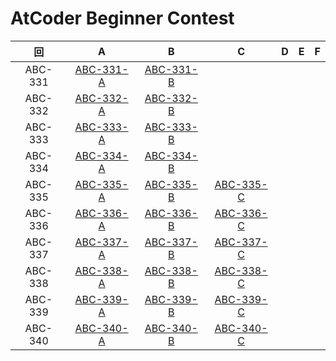# AtCoder Beginner Contest

| 回 | A | B | C | D | E | F |
|:---:|:---:|:---:|:---:|:---:|:---:|:---:|
| ABC-331 | [ABC-331-A](ABC-331-A.py) | [ABC-331-B](ABC-331-B.py) |  |  |  |  |
| ABC-332 | [ABC-332-A](ABC-332-A.py) | [ABC-332-B](ABC-332-B.py) |  |  |  |  |
| ABC-333 | [ABC-333-A](ABC-333-A.py) | [ABC-333-B](ABC-333-B.py) |  |  |  |  |
| ABC-334 | [ABC-334-A](ABC-334-A.py) | [ABC-334-B](ABC-334-B.py) |  |  |  |  |
| ABC-335 | [ABC-335-A](ABC-335-A.py) | [ABC-335-B](ABC-335-B.py) | [ABC-335-C](ABC-335-C.py) |  |  |  |
| ABC-336 | [ABC-336-A](ABC-336-A.py) | [ABC-336-B](ABC-336-B.py) | [ABC-336-C](ABC-336-C.py) |  |  |  |
| ABC-337 | [ABC-337-A](ABC-337-A.py) | [ABC-337-B](ABC-337-B.py) | [ABC-337-C](ABC-337-C.py) |  |  |  |
| ABC-338 | [ABC-338-A](ABC-338-A.py) | [ABC-338-B](ABC-338-B.py) | [ABC-338-C](ABC-338-C.py) |  |  |  |
| ABC-339 | [ABC-339-A](ABC-339-A.py) | [ABC-339-B](ABC-339-B.py) | [ABC-339-C](ABC-339-C.py) |  |  |  |
| ABC-340 | [ABC-340-A](ABC-340-A.py) | [ABC-340-B](ABC-340-B.py) | [ABC-340-C](ABC-340-C.py) |  |  |  |
